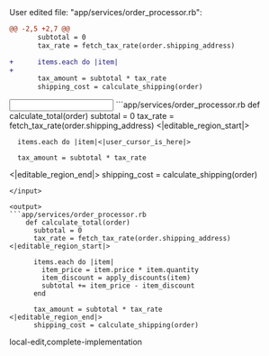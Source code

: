 <events>
User edited file: "app/services/order_processor.rb":

```diff
@@ -2,5 +2,7 @@
       subtotal = 0
       tax_rate = fetch_tax_rate(order.shipping_address)

+      items.each do |item|
+
       tax_amount = subtotal * tax_rate
       shipping_cost = calculate_shipping(order)
```
</events>

<input>
```app/services/order_processor.rb
    def calculate_total(order)
      subtotal = 0
      tax_rate = fetch_tax_rate(order.shipping_address)
<|editable_region_start|>

      items.each do |item|<|user_cursor_is_here|>

      tax_amount = subtotal * tax_rate
<|editable_region_end|>
      shipping_cost = calculate_shipping(order)
```
</input>

<output>
```app/services/order_processor.rb
    def calculate_total(order)
      subtotal = 0
      tax_rate = fetch_tax_rate(order.shipping_address)
<|editable_region_start|>

      items.each do |item|
        item_price = item.price * item.quantity
        item_discount = apply_discounts(item)
        subtotal += item_price - item_discount
      end

      tax_amount = subtotal * tax_rate
<|editable_region_end|>
      shipping_cost = calculate_shipping(order)
```
</output>

<labels>
local-edit,complete-implementation
</labels>
